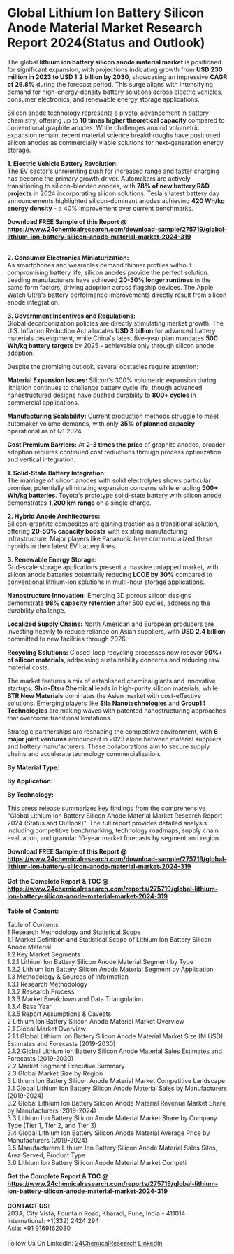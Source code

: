 <h1>Global Lithium Ion Battery Silicon Anode Material Market Research Report 2024(Status and Outlook)</h1><p>The global <strong>lithium ion battery silicon anode material market</strong> is positioned for significant expansion, with projections indicating growth from <strong>USD 230 million in 2023 to USD 1.2 billion by 2030</strong>, showcasing an impressive <strong>CAGR of 26.8%</strong> during the forecast period. This surge aligns with intensifying demand for high-energy-density battery solutions across electric vehicles, consumer electronics, and renewable energy storage applications.</p><p>Silicon anode technology represents a pivotal advancement in battery chemistry, offering up to <strong>10 times higher theoretical capacity</strong> compared to conventional graphite anodes. While challenges around volumetric expansion remain, recent material science breakthroughs have positioned silicon anodes as commercially viable solutions for next-generation energy storage.</p><p><strong>1. Electric Vehicle Battery Revolution:</strong><br>
The EV sector's unrelenting push for increased range and faster charging has become the primary growth driver. Automakers are actively transitioning to silicon-blended anodes, with <strong>78% of new battery R&amp;D projects</strong> in 2024 incorporating silicon solutions. Tesla's latest battery day announcements highlighted silicon-dominant anodes achieving <strong>420 Wh/kg energy density</strong> - a 40% improvement over current benchmarks.</p><div><b>Download FREE Sample of this Report @ 
            <a href="https://www.24chemicalresearch.com/download-sample/275719/global-lithium-ion-battery-silicon-anode-material-market-2024-319">
            https://www.24chemicalresearch.com/download-sample/275719/global-lithium-ion-battery-silicon-anode-material-market-2024-319</a></b></div><br><p><strong>2. Consumer Electronics Miniaturization:</strong><br>
As smartphones and wearables demand thinner profiles without compromising battery life, silicon anodes provide the perfect solution. Leading manufacturers have achieved <strong>20-30% longer runtimes</strong> in the same form factors, driving adoption across flagship devices. The Apple Watch Ultra's battery performance improvements directly result from silicon anode integration.</p><p><strong>3. Government Incentives and Regulations:</strong><br>
Global decarbonization policies are directly stimulating market growth. The U.S. Inflation Reduction Act allocates <strong>USD 3 billion</strong> for advanced battery materials development, while China's latest five-year plan mandates <strong>500 Wh/kg battery targets</strong> by 2025 - achievable only through silicon anode adoption.</p><p>Despite the promising outlook, several obstacles require attention:</p><p><strong>Material Expansion Issues:</strong> Silicon's 300% volumetric expansion during lithiation continues to challenge battery cycle life, though advanced nanostructured designs have pushed durability to <strong>800+ cycles</strong> in commercial applications.</p><p><strong>Manufacturing Scalability:</strong> Current production methods struggle to meet automaker volume demands, with only <strong>35% of planned capacity</strong> operational as of Q1 2024.</p><p><strong>Cost Premium Barriers:</strong> At <strong>2-3 times the price</strong> of graphite anodes, broader adoption requires continued cost reductions through process optimization and vertical integration.</p><p><strong>1. Solid-State Battery Integration:</strong><br>
The marriage of silicon anodes with solid electrolytes shows particular promise, potentially eliminating expansion concerns while enabling <strong>500+ Wh/kg batteries</strong>. Toyota's prototype solid-state battery with silicon anode demonstrates <strong>1,200 km range</strong> on a single charge.</p><p><strong>2. Hybrid Anode Architectures:</strong><br>
Silicon-graphite composites are gaining traction as a transitional solution, offering <strong>20-50% capacity boosts</strong> with existing manufacturing infrastructure. Major players like Panasonic have commercialized these hybrids in their latest EV battery lines.</p><p><strong>3. Renewable Energy Storage:</strong><br>
Grid-scale storage applications present a massive untapped market, with silicon anode batteries potentially reducing <strong>LCOE by 30%</strong> compared to conventional lithium-ion solutions in multi-hour storage applications.</p><p><strong>Nanostructure Innovation:</strong> Emerging 3D porous silicon designs demonstrate <strong>98% capacity retention</strong> after 500 cycles, addressing the durability challenge.</p><p><strong>Localized Supply Chains:</strong> North American and European producers are investing heavily to reduce reliance on Asian suppliers, with <strong>USD 2.4 billion</strong> committed to new facilities through 2026.</p><p><strong>Recycling Solutions:</strong> Closed-loop recycling processes now recover <strong>90%+ of silicon materials</strong>, addressing sustainability concerns and reducing raw material costs.</p><p>The market features a mix of established chemical giants and innovative startups. <strong>Shin-Etsu Chemical</strong> leads in high-purity silicon materials, while <strong>BTR New Materials</strong> dominates the Asian market with cost-effective solutions. Emerging players like <strong>Sila Nanotechnologies</strong> and <strong>Group14 Technologies</strong> are making waves with patented nanostructuring approaches that overcome traditional limitations.</p><p>Strategic partnerships are reshaping the competitive environment, with <strong>6 major joint ventures</strong> announced in 2023 alone between material suppliers and battery manufacturers. These collaborations aim to secure supply chains and accelerate technology commercialization.</p><p><strong>By Material Type:</strong></p><p><strong>By Application:</strong></p><p><strong>By Technology:</strong></p><p>This press release summarizes key findings from the comprehensive "Global Lithium Ion Battery Silicon Anode Material Market Research Report 2024 (Status and Outlook)". The full report provides detailed analysis including competitive benchmarking, technology roadmaps, supply chain evaluation, and granular 10-year market forecasts by segment and region.</p><div><b>Download FREE Sample of this Report @ 
            <a href="https://www.24chemicalresearch.com/download-sample/275719/global-lithium-ion-battery-silicon-anode-material-market-2024-319">
            https://www.24chemicalresearch.com/download-sample/275719/global-lithium-ion-battery-silicon-anode-material-market-2024-319</a></b></div><br><div><b>Get the Complete Report & TOC @ 
            <a href="https://www.24chemicalresearch.com/reports/275719/global-lithium-ion-battery-silicon-anode-material-market-2024-319">
            https://www.24chemicalresearch.com/reports/275719/global-lithium-ion-battery-silicon-anode-material-market-2024-319</a></b></div><br>
            <b>Table of Content:</b><p>Table of Contents<br />
1 Research Methodology and Statistical Scope<br />
1.1 Market Definition and Statistical Scope of Lithium Ion Battery Silicon Anode Material<br />
1.2 Key Market Segments<br />
1.2.1 Lithium Ion Battery Silicon Anode Material Segment by Type<br />
1.2.2 Lithium Ion Battery Silicon Anode Material Segment by Application<br />
1.3 Methodology & Sources of Information<br />
1.3.1 Research Methodology<br />
1.3.2 Research Process<br />
1.3.3 Market Breakdown and Data Triangulation<br />
1.3.4 Base Year<br />
1.3.5 Report Assumptions & Caveats<br />
2 Lithium Ion Battery Silicon Anode Material Market Overview<br />
2.1 Global Market Overview<br />
2.1.1 Global Lithium Ion Battery Silicon Anode Material Market Size (M USD) Estimates and Forecasts (2019-2030)<br />
2.1.2 Global Lithium Ion Battery Silicon Anode Material Sales Estimates and Forecasts (2019-2030)<br />
2.2 Market Segment Executive Summary<br />
2.3 Global Market Size by Region<br />
3 Lithium Ion Battery Silicon Anode Material Market Competitive Landscape<br />
3.1 Global Lithium Ion Battery Silicon Anode Material Sales by Manufacturers (2019-2024)<br />
3.2 Global Lithium Ion Battery Silicon Anode Material Revenue Market Share by Manufacturers (2019-2024)<br />
3.3 Lithium Ion Battery Silicon Anode Material Market Share by Company Type (Tier 1, Tier 2, and Tier 3)<br />
3.4 Global Lithium Ion Battery Silicon Anode Material Average Price by Manufacturers (2019-2024)<br />
3.5 Manufacturers Lithium Ion Battery Silicon Anode Material Sales Sites, Area Served, Product Type<br />
3.6 Lithium Ion Battery Silicon Anode Material Market Competi</p><div><b>Get the Complete Report & TOC @ 
            <a href="https://www.24chemicalresearch.com/reports/275719/global-lithium-ion-battery-silicon-anode-material-market-2024-319">
            https://www.24chemicalresearch.com/reports/275719/global-lithium-ion-battery-silicon-anode-material-market-2024-319</a></b></div><br><b>CONTACT US:</b><br>
            203A, City Vista, Fountain Road, Kharadi, Pune, India - 411014<br>
            International: +1(332) 2424 294<br>
            Asia: +91 9169162030 <br><br>
            Follow Us On LinkedIn: <a href="https://www.linkedin.com/company/24chemicalresearch/">24ChemicalResearch LinkedIn</a>
